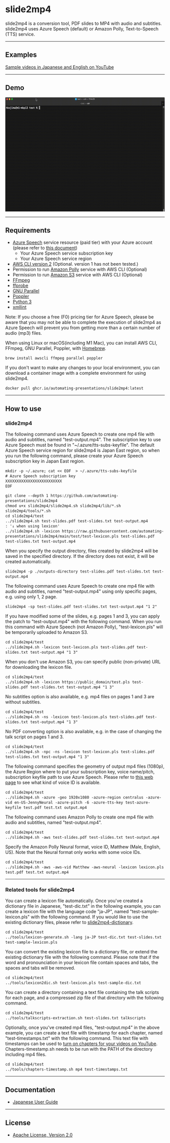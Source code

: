 # slide2mp4

slide2mp4 is a conversion tool, PDF slides to MP4 with audio and subtitles.   
slide2mp4 uses Azure Speech (default) or Amazon Polly, Text-to-Speech (TTS) service.

----
## Examples
[Sample videos in Japanese and English on YouTube](https://www.youtube.com/playlist?list=PL4IvAXW0drR0TLFEuUOZNA26PBe9W4LJF)

----
## Demo
<img src="demo/slide2mp4-demo.gif" width="640" height="360">

----
## Requirements

 - [Azure Speech](https://azure.microsoft.com/en-us/services/cognitive-services/text-to-speech/) service resource (paid tier) with your Azure account (please refer to [this document](https://learn.microsoft.com/en-us/azure/cognitive-services/cognitive-services-apis-create-account))
   - Your Azure Speech service subscription key
   - Your Azure Speech service region
 - [AWS CLI version 2](https://docs.aws.amazon.com/cli/latest/userguide/install-cliv2.html) (Optional. version 1 has not been tested.)
 - Permission to run [Amazon Polly](https://docs.aws.amazon.com/polly/latest/dg/what-is.html) service with AWS CLI (Optional)
 - Permission to run [Amazon S3](https://aws.amazon.com/s3/) service with AWS CLI (Optional)
 - [FFmpeg](https://www.ffmpeg.org/)
 - [ffprobe](https://ffmpeg.org/ffprobe.html)
 - [GNU Parallel](https://www.gnu.org/software/parallel/)
 - [Poppler](https://poppler.freedesktop.org/)
 - [Python 3](https://www.python.org/)
 - [xmllint](http://xmlsoft.org/xmllint.html)

Note: If you choose a free (F0) pricing tier for Azure Speech, please be aware that you may not be able to complete the execution of slide2mp4 as Azure Speech will prevent you from getting more than a certain number of audio (mp3) files.

When using Linux or macOS(including M1 Mac), you can install AWS CLI, FFmpeg, GNU Parallel, Poppler, with [Homebrew](https://brew.sh/).

```
brew install awscli ffmpeg parallel poppler
```

If you don't want to make any changes to your local environment, you can download a container image with a complete environment for using slide2mp4.
```
docker pull ghcr.io/automating-presentations/slide2mp4:latest
```

----
## How to use

### slide2mp4

The following command uses Azure Speech to create one mp4 file with audio and subtitles, named "test-output.mp4". The subscription key to use Azure Speech must be found in "~/.azure/tts-subs-keyfile". The default Azure Speech service region for slide2mp4 is Japan East region, so when you run the following command, please create your Azure Speech subscription key in Japan East region.

```
mkdir -p ~/.azure; cat << EOF  > ~/.azure/tts-subs-keyfile
# Azure Speech subscription key
XXXXXXXXXXXXXXXXXXXXXXXXX
EOF
```
```
git clone --depth 1 https://github.com/automating-presentations/slide2mp4
chmod u+x slide2mp4/slide2mp4.sh slide2mp4/lib/*.sh slide2mp4/tools/*.sh
cd slide2mp4/test
../slide2mp4.sh test-slides.pdf test-slides.txt test-output.mp4
: '↓ when using lexicon'
../slide2mp4.sh -lexicon https://raw.githubusercontent.com/automating-presentations/slide2mp4/main/test/test-lexicon.pls test-slides.pdf test-slides.txt test-output.mp4
```

When you specify the output directory, files created by slide2mp4 will be saved in the specified directory. If the directory does not exist, it will be created automatically.
```
slide2mp4 -p ./outputs-directory test-slides.pdf test-slides.txt test-output.mp4
```

The following command uses Azure Speech to create one mp4 file with audio and subtitles, named "test-output.mp4" using only specific pages, e.g. using only 1, 2 page.
```
slide2mp4 -sp test-slides.pdf test-slides.txt test-output.mp4 "1 2"
```

If you have modified some of the slides, e.g. pages 1 and 3, you can apply the patch to "test-output.mp4" with the following command. When you run this command with Azure Speech (not Amazon Polly), "test-lexicon.pls" will be temporarily uploaded to Amazon S3.

```
cd slide2mp4/test
../slide2mp4.sh -lexicon test-lexicon.pls test-slides.pdf test-slides.txt test-output.mp4 "1 3"
```

When you don't use Amazon S3, you can specify public (non-private) URL for downloading the lexicon file.
```
cd slide2mp4/test
../slide2mp4.sh -lexicon https://public_domain/test.pls test-slides.pdf test-slides.txt test-output.mp4 "1 3"
```

No subtitles option is also available, e.g. mp4 files on pages 1 and 3 are without subtitles.
```
cd slide2mp4/test
../slide2mp4.sh -ns -lexicon test-lexicon.pls test-slides.pdf test-slides.txt test-output.mp4 "1 3"
```

No PDF converting option is also available, e.g. in the case of changing the talk script on pages 1 and 3.
```
cd slide2mp4/test
../slide2mp4.sh -npc -ns -lexicon test-lexicon.pls test-slides.pdf test-slides.txt test-output.mp4 "1 3"
```

The following command specifies the geometry of output mp4 files (1080p), the Azure Region where to put your subscription key, voice name/pitch, subscription keyfile path to use Azure Speech. Please refer to [this web page](https://learn.microsoft.com/en-us/azure/cognitive-services/speech-service/language-support?tabs=tts#supported-languages) to see what kind of voice ID is available.
```
cd slide2mp4/test
../slide2mp4.sh -azure -geo 1920x1080 -azure-region centralus -azure-vid en-US-JennyNeural -azure-pitch -6 -azure-tts-key test-azure-keyfile test.pdf test.txt output.mp4
```

The following command uses Amazon Polly to create one mp4 file with audio and subtitles, named "test-output.mp4".
```
cd slide2mp4/test
../slide2mp4.sh -aws test-slides.pdf test-slides.txt test-output.mp4
```

Specify the Amazon Polly Neural format, voice ID, Matthew (Male, English, US). Note that the Neural format only works with some voice IDs.
```
cd slide2mp4/test
../slide2mp4.sh -aws -aws-vid Matthew -aws-neural -lexicon lexicon.pls test.pdf test.txt output.mp4
```

----
### Related tools for slide2mp4

You can create a lexicon file automatically. Once you've created a dictionary file in Japanese, "test-dic.txt" in the following example, you can create a lexicon file with the language code "ja-JP", named "test-sample-lexicon.pls" with the following command. If you would like to use the existing dictionary files, please refer to [slide2mp4-dictionary](https://github.com/automating-presentations/slide2mp4-dictionary).
```
cd slide2mp4/test
../tools/lexicon-generate.sh -lang ja-JP test-dic.txt test-slides.txt test-sample-lexicon.pls
```

You can convert the existing lexicon file to a dictionary file, or extend the existing dictionary file with the following command. Please note that if the word and pronounciation in your lexicon file contain spaces and tabs, the spaces and tabs will be removed. 
```
cd slide2mp4/test
../tools/lexicon2dic.sh test-lexicon.pls test-sample-dic.txt
```

You can create a directory containing a text file containing the talk scripts for each page, and a compressed zip file of that directory with the following command.
```
cd slide2mp4/test
../tools/talkscripts-extraction.sh test-slides.txt talkscripts
```

Optionally, once you've created mp4 files, "test-output.mp4" in the above example, you can create a text file with timestamp for each chapter, named "test-timestamps.txt" with the following command. This text file with timestamps can be used to [turn on chapters for your videos on YouTube](https://support.google.com/youtube/answer/9884579?hl=en). Chapters-timestamp.sh needs to be run with the PATH of the directory including mp4 files.
```
cd slide2mp4/test
../tools/chapters-timestamp.sh mp4 test-timestamps.txt
```

----
## Documentation
 - [Japanese User Guide](https://github.com/automating-presentations/slide2mp4/blob/main/doc/userguide-ja.md)

----
## License
 - [Apache License, Version 2.0](http://www.apache.org/licenses/LICENSE-2.0)
